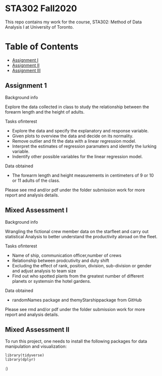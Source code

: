 # STA302 Fall2020
This repo contains my work for the course, STA302: Method of Data Analysis I at University of Toronto.

# Table of Contents
* [Assignment I](#Assignment-I)
* [Assignment II](#Assignment-II)
* [Assignment III](#Assignment-III)


## Assignment 1
Background info

Explore the data collected in class to study the relationship between the forearm length and the height of adults.

Tasks ofinterest
* Explore the data and specify the explanatory and response variable.
* Given plots to overview the data and decide on its normality.
* Remove outlier and fit the data with a linear regression model.
* Interpret the estimates of regression paramaters and identify the lurking variable.
* Indentify other possible variables for the linear regression model.

Data obtained
* The forearm length and height measurements in centimeters of 9 or 10 or 11 adults of the class.

Please see rmd and/or pdf under the folder submission work for more report and analysis details.

## Mixed Assessment I
Background info

Wrangling the fictional crew member data on the starfleet and carry out statistical Analysis to better understand the productivity abroad on the fleet.

Tasks ofinterest
* Name of ship, communication officer,number of crews
* Relationship between prodcutivity and duty shift
* Excluding the effect of rank, position, division, sub-division or gender and adjust analysis to team size
* Find out who spotted plants from the greatest number of different planets or systemsin the hotel gardens.

Data obtained
* randomNames package and themyStarshippackage from GitHub

Please see rmd and/or pdf under the folder submission work for more report and analysis details.
	
## Mixed Assessment II
To run this project, one needs to install the following packages for data manipulation and visualization:

```
library(tidyverse)
library(dplyr)
```
:)
